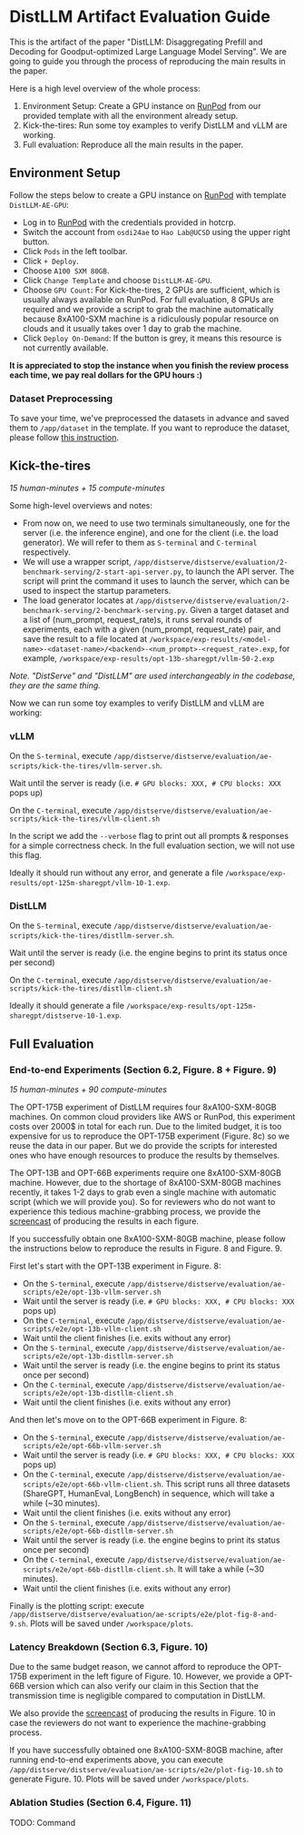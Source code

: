 # DistLLM Artifact Evaluation Guide

This is the artifact of the paper "DistLLM: Disaggregating Prefill and Decoding for Goodput-optimized Large Language Model Serving". We are going to guide you through the process of reproducing the main results in the paper.

Here is a high level overview of the whole process:
1. Environment Setup: Create a GPU instance on [RunPod](https://www.runpod.io/) from our provided template with all the environment already setup.
2. Kick-the-tires: Run some toy examples to verify DistLLM and vLLM are working.
3. Full evaluation: Reproduce all the main results in the paper.

## Environment Setup

Follow the steps below to create a GPU instance on [RunPod](https://www.runpod.io/) with template `DistLLM-AE-GPU`: 
- Log in to [RunPod](https://www.runpod.io/) with the credentials provided in hotcrp.
- Switch the account from `osdi24ae` to `Hao Lab@UCSD` using the upper right button.
- Click `Pods` in the left toolbar.
- Click `+ Deploy`.
- Choose `A100 SXM 80GB`.
- Click `Change Template` and choose `DistLLM-AE-GPU`.
- Choose `GPU Count`: For Kick-the-tires, 2 GPUs are sufficient, which is usually always available on RunPod. For full evaluation, 8 GPUs are required and we provide a script to grab the machine automatically because 8xA100-SXM machine is a ridiculously popular resource on clouds and it usually takes over 1 day to grab the machine.
- Click `Deploy On-Demand`: If the button is grey, it means this resource is not currently available.

**It is appreciated to stop the instance when you finish the review process each time, we pay real dollars for the GPU hours :)**

### Dataset Preprocessing
To save your time, we've preprocessed the datasets in advance and saved them to `/app/dataset` in the template. If you want to reproduce the dataset, please follow [this instruction](repro-dataset.md).

## Kick-the-tires
*15 human-minutes + 15 compute-minutes*

Some high-level overviews and notes:
- From now on, we need to use two terminals simultaneously, one for the server (i.e. the inference engine), and one for the client (i.e. the load generator). We will refer to them as `S-terminal` and `C-terminal` respectively.
- We will use a wrapper script, `/app/distserve/distserve/evaluation/2-benchmark-serving/2-start-api-server.py`, to launch the API server. The script will print the command it uses to launch the server, which can be used to inspect the startup parameters.
- The load generator locates at `/app/distserve/distserve/evaluation/2-benchmark-serving/2-benchmark-serving.py`. Given a target dataset and a list of (num_prompt, request_rate)s, it runs serval rounds of experiments, each with a given (num_prompt, request_rate) pair, and save the result to a file located at `/workspace/exp-results/<model-name>-<dataset-name>/<backend>-<num_prompt>-<request_rate>.exp`, for example, `/workspace/exp-results/opt-13b-sharegpt/vllm-50-2.exp`

*Note. "DistServe" and "DistLLM" are used interchangeably in the codebase, they are the same thing.*

Now we can run some toy examples to verify DistLLM and vLLM are working:

### vLLM

On the `S-terminal`, execute `/app/distserve/distserve/evaluation/ae-scripts/kick-the-tires/vllm-server.sh`.

Wait until the server is ready (i.e. `# GPU blocks: XXX, # CPU blocks: XXX` pops up)

On the `C-terminal`, execute `/app/distserve/distserve/evaluation/ae-scripts/kick-the-tires/vllm-client.sh`

In the script we add the `--verbose` flag to print out all prompts & responses for a simple correctness check. In the full evaluation section, we will not use this flag.

Ideally it should run without any error, and generate a file `/workspace/exp-results/opt-125m-sharegpt/vllm-10-1.exp`.

### DistLLM

On the `S-terminal`, execute `/app/distserve/distserve/evaluation/ae-scripts/kick-the-tires/distllm-server.sh`.

Wait until the server is ready (i.e. the engine begins to print its status once per second)

On the `C-terminal`, execute `/app/distserve/distserve/evaluation/ae-scripts/kick-the-tires/distllm-client.sh`

Ideally it should generate a file `/workspace/exp-results/opt-125m-sharegpt/distserve-10-1.exp`.

## Full Evaluation

### End-to-end Experiments (Section 6.2, Figure. 8 + Figure. 9)
*15 human-minutes + 90 compute-minutes*

The OPT-175B experiment of DistLLM requires four 8xA100-SXM-80GB machines. On common cloud providers like AWS or RunPod, this experiment costs over 2000$ in total for each run. Due to the limited budget, it is too expensive for us to reproduce the OPT-175B experiment (Figure. 8c) so we reuse the data in our paper. But we do provide the scripts for interested ones who have enough resources to produce the results by themselves.

The OPT-13B and OPT-66B experiments require one 8xA100-SXM-80GB machine. However, due to the shortage of 8xA100-SXM-80GB machines recently, it takes 1-2 days to grab even a single machine with automatic script (which we will provide you). So for reviewers who do not want to experience this tedious machine-grabbing process, we provide the [screencast](https://drive.google.com/drive/folders/1QCEkpV4Wi2WUutFnDR46NrsSTDXr8lL3?usp=sharing) of producing the results in each figure. 

If you successfully obtain one 8xA100-SXM-80GB machine, please follow the instructions below to reproduce the results in Figure. 8 and Figure. 9.

First let's start with the OPT-13B experiment in Figure. 8:

- On the `S-terminal`, execute `/app/distserve/distserve/evaluation/ae-scripts/e2e/opt-13b-vllm-server.sh`
- Wait until the server is ready (i.e. `# GPU blocks: XXX, # CPU blocks: XXX` pops up)
- On the `C-terminal`, execute `/app/distserve/distserve/evaluation/ae-scripts/e2e/opt-13b-vllm-client.sh`
- Wait until the client finishes (i.e. exits without any error)
- On the `S-terminal`, execute `/app/distserve/distserve/evaluation/ae-scripts/e2e/opt-13b-distllm-server.sh`
- Wait until the server is ready (i.e. the engine begins to print its status once per second)
- On the `C-terminal`, execute `/app/distserve/distserve/evaluation/ae-scripts/e2e/opt-13b-distllm-client.sh`
- Wait until the client finishes (i.e. exits without any error)

And then let's move on to the OPT-66B experiment in Figure. 8:

- On the `S-terminal`, execute `/app/distserve/distserve/evaluation/ae-scripts/e2e/opt-66b-vllm-server.sh`
- Wait until the server is ready (i.e. `# GPU blocks: XXX, # CPU blocks: XXX` pops up)
- On the `C-terminal`, execute `/app/distserve/distserve/evaluation/ae-scripts/e2e/opt-66b-vllm-client.sh`. This script runs all three datasets (ShareGPT, HumanEval, LongBench) in sequence, which will take a while (~30 minutes).
- Wait until the client finishes (i.e. exits without any error)
- On the `S-terminal`, execute `/app/distserve/distserve/evaluation/ae-scripts/e2e/opt-66b-distllm-server.sh`
- Wait until the server is ready (i.e. the engine begins to print its status once per second)
- On the `C-terminal`, execute `/app/distserve/distserve/evaluation/ae-scripts/e2e/opt-66b-distllm-client.sh`. It will take a while (~30 minutes).
- Wait until the client finishes (i.e. exits without any error)

Finally is the plotting script: execute `/app/distserve/distserve/evaluation/ae-scripts/e2e/plot-fig-8-and-9.sh`. Plots will be saved under `/workspace/plots`.

### Latency Breakdown (Section 6.3, Figure. 10) 

Due to the same budget reason, we cannot afford to reproduce the OPT-175B experiment in the left figure of Figure. 10. However, we provide a OPT-66B version which can also verify our claim in this Section that the transmission time is negligible compared to computation in DistLLM.

We also provide the [screencast](https://drive.google.com/drive/folders/1QCEkpV4Wi2WUutFnDR46NrsSTDXr8lL3?usp=sharing) of producing the results in Figure. 10 in case the reviewers do not want to experience the machine-grabbing process.

If you have successfully obtained one 8xA100-SXM-80GB machine, after running end-to-end experiments above, you can execute `/app/distserve/distserve/evaluation/ae-scripts/e2e/plot-fig-10.sh` to generate Figure. 10. Plots will be saved under `/workspace/plots`.

### Ablation Studies (Section 6.4, Figure. 11)
TODO: Command
